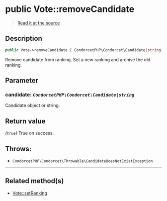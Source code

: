 # public Vote::removeCandidate

> [Read it at the source](https://github.com/julien-boudry/Condorcet/blob/master/src/Vote.php#L565)

## Description    

```php
public Vote->removeCandidate ( CondorcetPHP\Condorcet\Candidate|string $candidate ): true
```

Remove candidate from ranking. Set a new ranking and archive the old ranking.

## Parameter

### **candidate:** *`CondorcetPHP\Condorcet\Candidate|string`*   
Candidate object or string.    


## Return value   

*(`true`)* True on success.



## Throws:   

* ```CondorcetPHP\Condorcet\Throwable\CandidateDoesNotExistException``` 

---------------------------------------

## Related method(s)      

* [Vote::setRanking](/Docs/api-reference/Vote%20Class/Vote--setRanking.md)    
